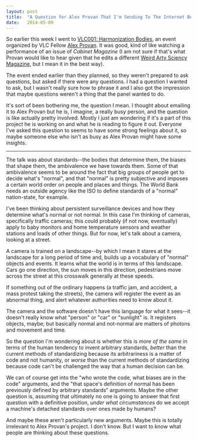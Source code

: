 ```yaml
---
layout: post
title:  "A Question for Alex Provan That I'm Sending To The Internet Because He's Probably Too Busy For Emails"
date:   2014-05-09
---
```


So earlier this week I went to [VLC001: Harmonization Bodies](http://www.veralistcenter.org/engage/event/1912/-vlc-001-2014mdashharmonization-bodies/), an event organized by VLC Fellow [Alex Provan](http://www.alexanderprovan.com/). It was good, kind of like watching a performance of an issue of *Cabinet Magazine* (I am not sure if that's what Provan would like to hear given that he edits a different [Weird Arty Sciency Magazine](http://canopycanopycanopy.com), but I mean it in the best way).

The event ended earlier than they planned, so they weren't prepared to ask questions, but asked if there were any questions. I had a question I wanted to ask, but I wasn't really sure how to phrase it and I also got the impression that maybe questions weren't a thing that the panel wanted to do.

It's sort of been bothering me, the question I mean. I thought about emailing it to Alex Provan but he is, I imagine, a really busy person, and the question is like actually pretty involved. Mostly I just am wondering if it's a part of this project he is working on and what he is reading to figure it out. Everyone I've asked this question to seems to have some strong feelings about it, so maybe someone else who isn't as busy as Alex Provan might have some insights.

***

The talk was about standards--the bodies that determine them, the biases that shape them, the ambivalence we have towards them. Some of that ambivalence seems to be around the fact that big groups of people get to decide what's "normal", and that "normal" is pretty subjective and imposes a certain world order on people and places and things. The World Bank needs an outside agency like the ISO to define standards of a "normal" nation-state, for example. 

I've been thinking about persistent surveillance devices and how they determine what's normal or not normal. In this case I'm thinking of cameras, specifically traffic cameras; this could probably (if not now, eventually) apply to baby monitors and home temperature sensors and weather stations and loads of other things. But for now, let's talk about a camera, looking at a street. 

A camera is trained on a landscape--by which I mean it stares at the landscape for a long period of time and, builds up a vocabulary of "normal" objects and events. It learns what the world is in terms of this landscape. Cars go one direction, the sun moves in this direction, pedestrians move across the street at this crosswalk generally at these speeds.

If something out of the ordinary happens (a traffic jam, and accident, a mass protest taking the streets), the camera will register the event as an abnormal thing, and alert whatever authorities need to know about it. 

The camera and the software doesn't have this language for what it sees--it doesn't really know what "person" or "car" or "sunlight" is. It registers objects, maybe; but basically normal and not-normal are matters of photons and movement and time. 

So the question I'm wondering about is whether this is *more of the same* in terms of the human tendency to invent arbitrary standards, *better* than the current methods of standardizing because its arbitrariness is a matter of code and not humanity, or *worse* than the current methods of standardizing because code can't be challenged the way that a human decision can be. 

We can of course get into the "who wrote the code, what biases are in the code" arguments, and the "that space's definition of normal has been previously defined by arbitrary standards" arguments. Maybe the other question is, assuming that ultimately no one is going to answer that first question with a definitive position, *under what circumstances* do we accept a machine's detached standards over ones made by humans? 

And maybe these aren't particularly new arguments. Maybe this is totally irrelevant to Alex Provan's project. I don't know. But I want to know what people are thinking about these questions. 